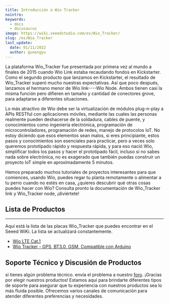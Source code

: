 ```yaml
---
title: Introducción a Wio Tracker
nointro:
keywords:
  - docs
  - docusaurus
image: https://wiki.seeedstudio.com/es/Wio_Tracker/
slug: /es/Wio_Tracker
last_update:
  date: 01/11/2022
  author: gunengyu
---
```


La plataforma Wio_Tracker fue presentada por primera vez al mundo a finales de 2015 cuando Wio Link estaba recaudando fondos en Kickstarter. Como el segundo producto que lanzamos en Kickstarter, el resultado de Wio_Tracker superó mucho nuestras expectativas. Así que poco después, lanzamos el hermano menor de Wio link----Wio Node. Ambos tienen casi la misma función pero difieren en tamaño y cantidad de conectores grove, para adaptarse a diferentes situaciones.

Lo más atractivo de Wio debe ser la virtualización de módulos plug-n-play a APIs RESTful con aplicaciones móviles, mediante las cuales las personas realmente pueden deshacerse de la soldadura, cables de puente, y conocimientos como ingeniería electrónica, programación de microcontroladores, programación de redes, manejo de protocolos IoT. No estoy diciendo que esos elementos sean malos, si eres principiante, estos pasos y conocimientos son esenciales para practicar, pero a veces solo queremos prototipado rápido y respuesta rápida, y para eso nació Wio, simplificar todos los pasos y hacer el prototipado fácil, incluso si no sabes nada sobre electrónica, no es exagerado que también puedas construir un proyecto IoT simple en aproximadamente 5 minutos.

Hemos preparado muchos tutoriales de proyectos interesantes para que comiences, usando Wio, puedes regar tu planta remotamente o alimentar a tu perro cuando no estés en casa, ¿quieres descubrir qué otras cosas puedes hacer con Wio? Consulta pronto la documentación de Wio_Tracker link y Wio_Tracker node, ¡diviértete!

## Lista de Productos

---

Aquí está la lista de las placas Wio_Tracker que puedes encontrar en el Seeed WiKi. La lista se actualizará constantemente.

- [Wio LTE Cat.1](https://wiki.seeedstudio.com/es/Wio_LTE_Cat.1/)
- [Wio Tracker - GPS, BT3.0, GSM, Compatible con Arduino](https://wiki.seeedstudio.com/es/wio_gps_board/)

## Soporte Técnico y Discusión de Productos

 si tienes algún problema técnico. envía el problema a nuestro [foro](http://forum.seeedstudio.com/).
¡Gracias por elegir nuestros productos! Estamos aquí para brindarte diferentes tipos de soporte para asegurar que tu experiencia con nuestros productos sea lo más fluida posible. Ofrecemos varios canales de comunicación para atender diferentes preferencias y necesidades.

<div class="button_tech_support_container">
<a href="https://forum.seeedstudio.com/" class="button_forum"></a>
<a href="https://www.seeedstudio.com/contacts" class="button_email"></a>
</div>

<div class="button_tech_support_container">
<a href="https://discord.gg/eWkprNDMU7" class="button_discord"></a>
<a href="https://github.com/Seeed-Studio/wiki-documents/discussions/69" class="button_discussion"></a>
</div>
